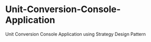 # Unit-Conversion-Console-Application
Unit Conversion Console Application using Strategy Design Pattern
